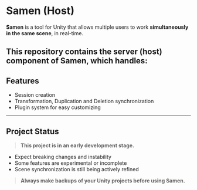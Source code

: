 # Samen (Host)

**Samen** is a tool for Unity that allows multiple users to work **simultaneously in the same scene**, in real-time.

This repository contains the **server (host)** component of Samen, which handles:
---

## Features

- Session creation
- Transformation, Duplication and Deletion synchronization
- Plugin system for easy customizing

---

## Project Status

> **This project is in an early development stage.**

- Expect breaking changes and instability
- Some features are experimental or incomplete
- Scene synchronization is still being actively refined

> **Always make backups of your Unity projects before using Samen.**
